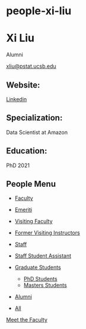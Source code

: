 # people-xi-liu

# Xi Liu

Alumni

[xliu@pstat.ucsb.edu](mailto:xliu@pstat.ucsb.edu)

## Website:

[Linkedin](https://www.linkedin.com/in/xi-liu-a11b98132/)

## Specialization:

Data Scientist at Amazon

## Education:

PhD 2021

## People Menu

- [Faculty](/people/academic "Faculty")
- [Emeriti](/people/emeriti "Emeriti")
- [Visiting Faculty](/people/visiting "Visiting Faculty")
- [Former Visiting Instructors](/people/lecturer "Former Visiting Instructors")
- [Staff](/people/staff)
- [Staff Student Assistant](/people/researcher "Staff Student Assistant")
- [Graduate Students](/people/student "Graduate Students")
  
  - [PhD Students](/people/student/phd "PhD Students")
  - [Masters Students](/people/student/masters "Masters Students")
- [Alumni](/people/alumni)
- [All](/people/all)

[Meet the Faculty](/people/meet-the-faculty)
